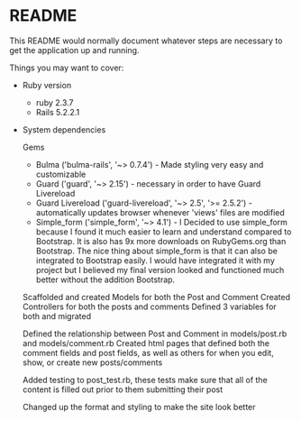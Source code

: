 # README

This README would normally document whatever steps are necessary to get the
application up and running.

Things you may want to cover:



* Ruby version
    
   - ruby 2.3.7
   - Rails 5.2.2.1

* System dependencies

  Gems
    - Bulma ('bulma-rails', '~> 0.7.4') - Made styling very easy and customizable
   - Guard ('guard', '~> 2.15') - necessary in order to have Guard Livereload
   - Guard Livereload ('guard-livereload', '~> 2.5', '>= 2.5.2') - automatically updates browser whenever 'views' files are modified
    - Simple_form ('simple_form', '~> 4.1') - I Decided to use simple_form because I found it much easier to learn and understand compared to Bootstrap. It is also has 9x more downloads on RubyGems.org than Bootstrap. The nice thing about simple_form is that it can also be integrated to Bootstrap easily. I would have integrated it with my project but I believed my final version looked and functioned much better without the addition Bootstrap. 

    
    Scaffolded and created Models for both the Post and Comment
    Created Controllers for both the posts and comments 
    Defined 3 variables for both and migrated 
    
    
    Defined the relationship between Post and Comment in models/post.rb and models/comment.rb
    Created html pages that defined both the comment fields and post fields, as well as others for when you edit, show, or create new posts/comments
   
    
    Added testing to post_test.rb, these tests make sure that all of the content is filled out prior to them submitting their post
    
    Changed up the format and styling to make the site look better 


   

